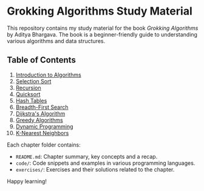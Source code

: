 # Grokking Algorithms Study Material

This repository contains my study material for the book _Grokking Algorithms_ by Aditya Bhargava. The book is a beginner-friendly guide to understanding various algorithms and data structures.

## Table of Contents

1. [Introduction to Algorithms](./Chapter01/README.md)
2. [Selection Sort](./Chapter02/README.md)
3. [Recursion](./Chapter03/README.md)
4. [Quicksort](./Chapter04/README.md)
5. [Hash Tables](./Chapter05/README.md)
6. [Breadth-First Search](./Chapter06/README.md)
7. [Dijkstra's Algorithm](./Chapter07/README.md)
8. [Greedy Algorithms](./Chapter08/README.md)
9. [Dynamic Programming](./Chapter09/README.md)
10. [K-Nearest Neighbors](./Chapter10/README.md)

Each chapter folder contains:

- `README.md`: Chapter summary, key concepts and a recap.
- `code/`: Code snippets and examples in various programming languages.
- `exercises/`: Exercises and their solutions related to the chapter.

Happy learning!

